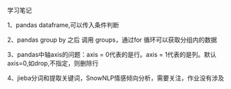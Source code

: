 学习笔记

1、pandas dataframe,可以传入条件判断

2、pandas group by 之后 调用 groups，通过for 循环可以获取分组内的数据

3、pandas中轴axis的问题：axis = 0代表的是行。axis = 1代表的是列。默认axis=0,如drop,不指定，则删除行

4、jieba分词和提取关键词，SnowNLP情感倾向分析，需要关注，作业没有涉及
